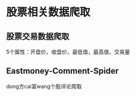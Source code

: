 # 股票相关数据爬取

## 股票交易数据爬取

5个属性：开盘价，收盘价，最低值，最高值，交易量

## Eastmoney-Comment-Spider

dong方cai富wang个股评论爬取
